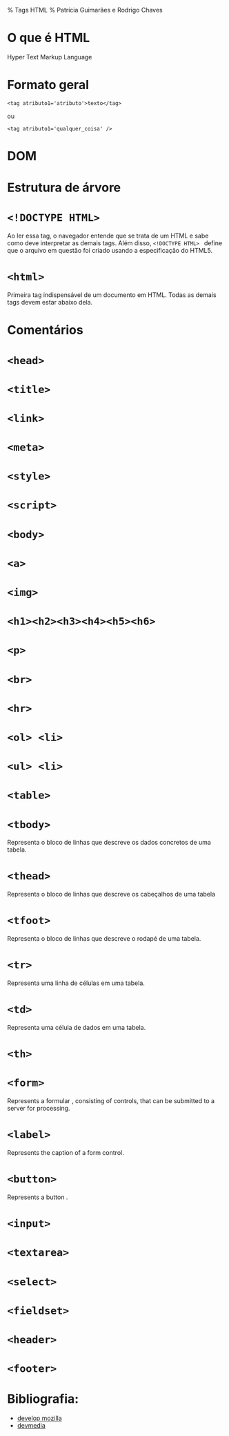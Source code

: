 % Tags HTML
% Patrícia Guimarães e Rodrigo Chaves

# O que é HTML

Hyper Text Markup Language

# Formato geral

`<tag atributo1='atributo'>texto</tag>`

ou

`<tag atributo1='qualquer_coisa' />`

<!-- aprender a centralizar o título -->
<!-- ### Iniciando um documento em HTML -->

# DOM

# Estrutura de árvore

# `<!DOCTYPE HTML> `

 Ao ler essa tag, o navegador entende que se trata de um HTML e sabe como deve 
interpretar as demais tags. Além disso, `<!DOCTYPE HTML> ` define que o arquivo
em questão foi criado usando a especificação do HTML5.

# `<html>` 

Primeira tag indispensável de um documento em HTML. 
Todas as demais tags devem estar abaixo dela. 

# Comentários


<!-- aprender a centralizar o título -->
<!-- # Inserindo meta informações -->

# `<head>`

# `<title>`

# `<link>`

# `<meta>`

# `<style>`

# `<script>`


<!-- ### Corpo do documento -->

# `<body>`

# `<a>`

# `<img>`

# `<h1><h2><h3><h4><h5><h6>`

# `<p>`

# `<br>`

# `<hr>`

<!-- ### Lista -->

# `<ol> <li>`

# `<ul> <li>`

<!-- ### Tabela -->
<!-- REMOVER <col>	Representa uma coluna da tabela. -->

# `<table>`

# `<tbody>`

Representa o bloco de linhas que descreve os dados concretos de uma tabela.

# `<thead>`

Representa o bloco de linhas que descreve os cabeçalhos de uma tabela

# `<tfoot>`

Representa o bloco de linhas que descreve o rodapé de uma tabela.

# `<tr>`

Representa uma linha de células em uma tabela.

# `<td>`

Representa uma célula de dados em uma tabela.

# `<th>`


<!-- ### Formulário -->

# `<form>`

Represents a formular , consisting of controls, that can be submitted to a server for processing.

# `<label>`

Represents the caption of a form control.

# `<button>`

Represents a button .

# `<input>`

# `<textarea>`

# `<select>`

# `<fieldset>`

<!-- html5 -->

# `<header>`

# `<footer>`

# Bibliografia:

+ [develop mozilla](https://developer.mozilla.org/pt-BR/docs/Web/HTML/HTML5/HTML5_element_list)
+ [devmedia](http://www.devmedia.com.br/comandos-e-tags-html5/23618)
